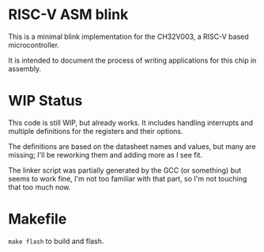 # RISC-V ASM blink

This is a minimal blink implementation for the CH32V003, a RISC-V based microcontroller.

It is intended to document the process of writing applications for this chip in assembly.

# WIP Status

This code is still WIP, but already works. It includes handling interrupts and multiple
definitions for the registers and their options.

The definitions are based on the datasheet names and values, but
many are missing; I'll be reworking them and adding more as I see fit.

The linker script was partially generated by the GCC (or something) but seems to work fine,
 I'm not too familiar with that part, so I'm not touching that too much now.

# Makefile

`make flash` to build and flash.
